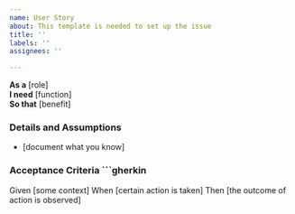 ```yaml
---
name: User Story
about: This template is needed to set up the issue
title: ''
labels: ''
assignees: ''

---
```


**As a** [role]  
 **I need** [function]  
 **So that** [benefit]  
   
 ### Details and Assumptions
 * [document what you know]
   
 ### Acceptance Criteria  ```gherkin
 Given [some context]
 When [certain action is taken]
 Then [the outcome of action is observed]
